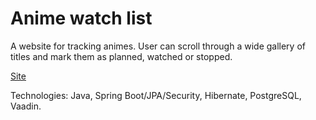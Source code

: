 # Anime watch list

A website for tracking animes. User can scroll through a wide gallery of titles and mark them as planned, watched or stopped.

[Site](https://watch-list123.herokuapp.com)

Technologies: Java, Spring Boot/JPA/Security, Hibernate, PostgreSQL, Vaadin.
